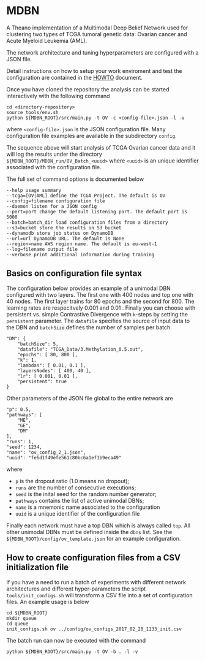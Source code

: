 # MDBN

A Theano implementation of a Multimodal Deep Belief Network used for clustering
two types of TCGA tumoral genetic data: Ovarian cancer and Acute Myeloid Leukemia (AML).

The network architecture and tuning hyperparameters are configured with a JSON file.

Detail instructions on how to setup your work enviroment and test the configuration
are contained in the [HOWTO](doc/HOWTO.md) document.

Once you have cloned the repository the analysis can be started interactively with
the following command

    cd <directory-repository>
    source tools/env.sh
    python ${MDBN_ROOT}/src/main.py -t OV -c <config-file>.json -l -v

where `<config-file>.json` is the JSON configuration file. Many configuration file examples
are available in the subdirectory `config`.

The sequence above will start analysis of TCGA Ovarian cancer data and it will log
the results under the directory `${MDBN_ROOT}/MDBN_run/OV_Batch_<uuid>` where `<uuid>` is an
unique identifier associated with the configuration file.

The full set of command options is documented below

    --help usage summary
    --tcga=[OV|AML] define the TCGA Project. The default is OV
    --config=filename configuration file
    --daemon listen for a JSON config
    --port=port change the default listening port. The default port is 5000
    --batch=batch_dir load configuration files from a directory
    --s3=bucket store the results on S3 bucket
    --dynamodb store job status on DynamoDB
    --url=url DynamoDB URL. The default is None
    --region=name AWS region name. The default is eu-west-1
    --log=filename output file
    --verbose print additional information during training

## Basics on configuration file syntax

The configuration below provides an example of a unimodal DBN
configured with two layers. The first one with 400 nodes and
top one with 40 nodes. The first layer trains for 80 epochs and
the second for 800. The learning rates are respecitvely 0.001 and
0.01 . Finally you can choose with persistent vs. simple Contrastive
Divergence with `k`-steps by setting the `persistent` parameter. 
The `datafile` specifies the source of input data to the DBN and
`batchSize` defines the number of samples per batch.

    "DM": {
        "batchSize": 5, 
        "datafile": "TCGA_Data/3.Methylation_0.5.out", 
        "epochs": [ 80, 800 ], 
        "k": 1, 
        "lambdas": [ 0.01, 0.1 ], 
        "layersNodes": [ 400, 40 ], 
        "lr": [ 0.001, 0.01 ],
        "persistent": true
    }

Other parameters of the JSON file global to the entire network are

    "p": 0.5, 
    "pathways": [
        "ME", 
        "GE", 
        "DM"
    ], 
    "runs": 1, 
    "seed": 1234, 
    "name": "ov_config_2_1.json",
    "uuid": "fe6d1f49efe561c80bc6a1ef1b9eca49"

where
 * `p` is the dropout ratio (1.0 means no dropout);
 * `runs` are the number of consecutive executions;
 * `seed` is the inital seed for the random number generator;
 * `pathways` contains the list of active unimodal DBNs;
 * `name` is a mnemonic name associated to the configuration
 * `uuid` is a unique identifier of the configuration file
 
Finally each network must have a top DBN which is always called
`top`. All other unimodal DBNs must be defined inside the
`dbns` list. See the `${MDBN_ROOT}/config/ov_template.json`
for an example configuration.

## How to create configuration files from a CSV initialization file

If you have a need to run a batch of experiments with different network architectures
and different hyper-parameters the script `tools/init_configs.sh` will transform a
CSV file into a set of configuration files. An example usage is below

    cd ${MDBN_ROOT}
    mkdir queue
    cd queue
    init_configs.sh ov ../config/ov_configs_2017_02_20_1133_init.csv 

The batch run can now be executed with the command

    python ${MDBN_ROOT}/src/main.py -t OV -b . -l -v
    
